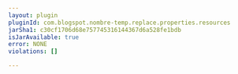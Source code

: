 ```yaml
---
layout: plugin
pluginId: com.blogspot.nombre-temp.replace.properties.resources
jarSha1: c30cf1706d68e757745316144367d6a528fe1bdb
isJarAvailable: true
error: NONE
violations: []

---
```

